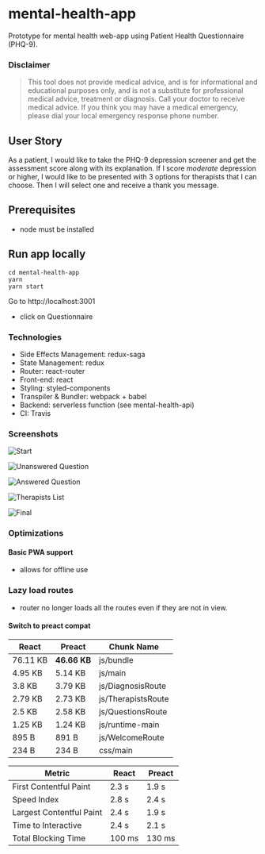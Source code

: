# mental-health-app

Prototype for mental health web-app using Patient Health Questionnaire (PHQ-9).

### Disclaimer

>This tool does not provide medical advice, and is for informational and educational purposes only, and is not a substitute for professional medical advice, treatment or diagnosis. Call your doctor to receive medical advice. If you think you may have a medical emergency, please dial your local emergency response phone number.

## User Story

As a patient, I would like to take the PHQ-9 depression screener and get the assessment score along with its explanation. If I score _moderate_ depression or higher, I would like to be presented with 3 options for therapists that I can choose. Then I will select one and receive a thank you message.


## Prerequisites

- node must be installed

## Run app locally

```
cd mental-health-app
yarn
yarn start

```

Go to http://localhost:3001

- click on Questionnaire

### Technologies

- Side Effects Management: redux-saga
- State Management: redux
- Router: react-router
- Front-end: react
- Styling: styled-components
- Transpiler & Bundler: webpack + babel
- Backend: serverless function (see mental-health-api)
- CI: Travis

### Screenshots

![Start](/screenshots/screen_start.png?raw=true 'Start Screen')

![Unanswered Question](/screenshots/screen_unanswered.png?raw=true 'Unanswered Question')

![Answered Question](/screenshots/screen_answered.png?raw=true 'Answered Question')

![Therapists List](/screenshots/screen_therapists.png?raw=true 'Final Score & Results')

![Final](/screenshots/screen_scorebox.png?raw=true 'Final Score & Results')

### Optimizations

#### Basic PWA support
* allows for offline use

### Lazy load routes
* router no longer loads all the routes even if they are not in view.

#### Switch to preact compat

| React  | Preact  | Chunk Name |
| --- | --- | --- |
|76.11 KB|**46.66 KB**|js/bundle|
|4.95 KB|5.14 KB |js/main|
|3.8 KB|3.79 KB |js/DiagnosisRoute|
|2.79 KB|2.73 KB |js/TherapistsRoute|
|2.5 KB|2.58 KB |js/QuestionsRoute|
|1.25 KB |1.24 KB |js/runtime-main|
|895 B |891 B |js/WelcomeRoute|
|234 B |234 B|css/main|


|  Metric | React  | Preact  |
| --- | --- | --- |
|First Contentful Paint |2.3 s|1.9 s|
|Speed Index|2.8 s| 2.4 s|
|Largest Contentful Paint|2.4 s|1.9 s|
|Time to Interactive|2.4 s|2.1 s|
|Total Blocking Time|100 ms|130 ms|
